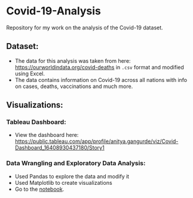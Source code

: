 # Covid-19-Analysis
Repository for my work on the analysis of the Covid-19 dataset.<br>
## Dataset: 
- The data for this analysis was taken from here: https://ourworldindata.org/covid-deaths in `.csv` format and modified using Excel.
- The data contains information on Covid-19 across all nations with info on cases, deaths, vaccinations and much more.
## Visualizations:
### Tableau Dashboard:
- View the dashboard here: https://public.tableau.com/app/profile/anitya.gangurde/viz/Covid-Dashboard_16408930437180/Story1
### Data Wrangling and Exploratory Data Analysis:
- Used Pandas to explore the data and modify it
- Used Matplotlib to create visualizations 
- Go to the [notebook](https://github.com/AnityaGan9urde/Covid-19-Analysis/blob/main/covid-19.ipynb).


